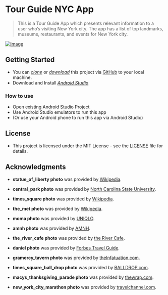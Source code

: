 # Tour Guide NYC App
> This is a Tour Guide App which presents relevant information to a user who’s visiting New York city. The app has a list of top landmarks, museums, restaurants, and events for New York city.

[![Image](demo.gift)](Image)

## Getting Started

* You can *[clone](https://github.com/arrickx/TourGuideNYC.git)* or *[download](https://github.com/arrickx/TourGuideNYC.git)* this project via [GitHub](https://github.com) to your local machine.
* Download and Install *[Android Studio](https://developer.android.com/studio/index.html)*

### How to use

* Open existing Android Studio Project
* Use Android Studio emulators to run this app
* (Or use your Android phone to run this app via Android Studio)


## License

* This project is licensed under the MIT License - see the [LICENSE](LICENSE) file for details.

## Acknowledgments

* **statue_of_liberty photo** was provided by [Wikipedia](https://commons.wikimedia.org/wiki/File:Statue_of_Liberty,_NY.jpg).

* **central_park photo** was provided by [North Carolina State University](https://appliedecology.cals.ncsu.edu/event/barkalow-lecture-a-birds-eye-view-of-nature-in-the-city-the-surprising-ways-that-our-actions-alter-species-interactions-and-shape-ecological-communities/).

* **times_square photo** was provided by [Wikipedia](https://commons.wikimedia.org/wiki/File:Times_Square,_New_York_City_(HDR).jpg).

* **the_met photo** was provided by [Wikipedia](https://commons.wikimedia.org/wiki/File:The_MET.jpg).

* **moma photo** was provided by [UNIQLO](http://sprzny.uniqlo.com/about/).

* **amnh photo** was provided by [AMNH](https://www.amnh.org/explore/news-blogs/news-posts/whale-watching-at-the-museum/).

* **the_river_cafe photo** was provided by [the River Cafe](https://rivercafe.com/gallery/).

* **daniel photo** was provided by [Forbes Travel Guide](https://www.forbestravelguide.com/restaurants/new-york-city-new-york/daniel).

* **gramercy_tavern photo** was provided by [theInfatuation.com](https://www.theinfatuation.com/new-york/reviews/gramercy-tavern).

* **times_square_ball_drop photo** was provided by [BALLDROP.com](https://www.balldrop.com/article/what-to-expect-on-a-times-square-new-years).

* **macys_thanksgiving_parade photo** was provided by [thewrap.com](https://www.thewrap.com/macys-thanksgiving-day-parade-ratings-dog-show/).

* **new_york_city_marathon photo** was provided by [travelchannel.com](https://www.travelchannel.com/interests/sports/photos/new-york-city-marathon).


